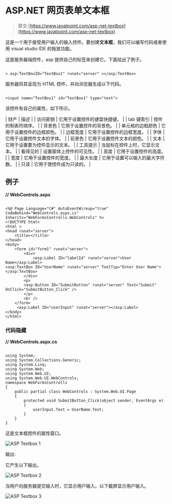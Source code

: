 # ASP.NET 网页表单文本框

> 原文:[https://www.javatpoint.com/asp-net-textbox](https://www.javatpoint.com/asp-net-textbox)

这是一个用于接受用户输入的输入控件。要创建**文本框**，我们可以编写代码或者使用 visual studio IDE 的拖放功能。

这是服务器端控件，asp 提供自己的标签来创建它。下面给出了例子。

```

< asp:TextBoxID="TextBox1" runat="server" ></asp:TextBox>

```

服务器将其呈现为 HTML 控件，并向浏览器生成以下代码。

```

<input name="TextBox1" id="TextBox1" type="text">

```

该控件有自己的属性，如下所示。

| 财产 | 描述 |
| 访问密钥 | 它用于设置控件的键盘快捷键。 |
| tab 键索引 | 控件的制表符顺序。 |
| 背景色 | 它用于设置控件的背景色。 |
| 单元格的边框颜色 | 它用于设置控件的边框颜色。 |
| 边框宽度 | 它用于设置控件的边框宽度。 |
| 字体 | 它用于设置控件文本的字体。 |
| 前景色 | 它用于设置控件文本的颜色。 |
| 文本 | 它用于设置要为控件显示的文本。 |
| 工具提示 | 当鼠标在控件上时，它显示文本。 |
| 看得见的 | 设置窗体上控件的可见性。 |
| 高度 | 它用于设置控件的高度。 |
| 宽度 | 它用于设置控件的宽度。 |
| 最大长度 | 它用于设置可以输入的最大字符数。 |
| 只读 | 它用于使控件成为只读的。 |

## 例子

**// WebControls.aspx**

```

<%@ Page Language="C#" AutoEventWireup="true" CodeBehind="WebControls.aspx.cs" 
Inherits="WebFormsControlls.WebControls" %>
<!DOCTYPE html>
<html >
<head runat="server">
    <title></title>
</head>
<body>
    <form id="form1" runat="server">
        <div>
            <asp:Label ID="labelId" runat="server">User Name</asp:Label>
<asp:TextBox ID="UserName" runat="server" ToolTip="Enter User Name"></asp:TextBox>
        </div>
        <p>
        <asp:Button ID="SubmitButton" runat="server" Text="Submit" OnClick="SubmitButton_Click" />
        </p>
        <br />                 
    </form>
     <asp:Label ID="userInput" runat="server"></asp:Label>
</body>
</html>

```

### 代码隐藏

**// WebControls.aspx.cs**

```

using System;
using System.Collections.Generic;
using System.Linq;
using System.Web;
using System.Web.UI;
using System.Web.UI.WebControls;
namespace WebFormsControlls
{
    public partial class WebControls : System.Web.UI.Page
    {
        protected void SubmitButton_Click(object sender, EventArgs e)
        {
            userInput.Text = UserName.Text;
        }
    }
}

```

这是文本框控件的属性窗口。

![ASP Textbox 1](../Images/da6ab957c1197eda117dd4a1f4351938.png)

输出:

它产生以下输出。

![ASP Textbox 2](../Images/d114208e967bb4b280232e9d6bc3a0c8.png)

当用户向服务器提交输入时，它显示用户输入。以下截屏显示用户输入。

![ASP Textbox 3](../Images/0c75bcdb313c58d61a63c2bc5a3fd7c4.png)